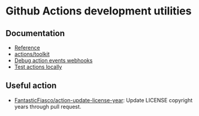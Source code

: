 # Github Actions development utilities

## Documentation

- [Reference](https://docs.github.com/en/free-pro-team@latest/actions/reference)
- [actions/toolkit](https://github.com/actions/toolkit)
- [Debug action events webhooks](https://github.com/mondeja/gh-actions-dev-utils/blob/master/debug-webhooks.md)
- [Test actions locally](https://github.com/mondeja/gh-actions-dev-utils/blob/master/test-locally.md)

## Useful action

- [FantasticFiasco/action-update-license-year](https://github.com/FantasticFiasco/action-update-license-year): Update LICENSE copyright years through pull request.